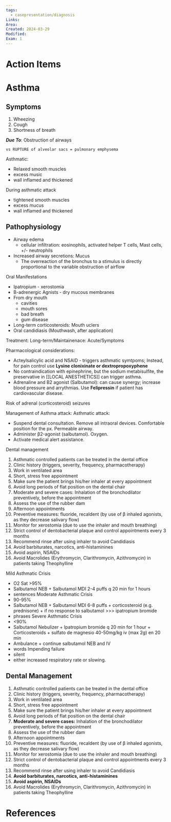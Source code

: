 ```yaml
---
tags:
  - casepresentation/diagnosis
Links: 
Area: 
Created: 2024-03-29
Modified: 
Exam: 1
---
```

# Action Items

# Asthma 

## Symptoms
1. Wheezing
2. Cough
3. Shortness of breath

***Due* *To***: Obstruction of airways
```
vs RUPTURE of alveolar sacs = pulmonary emphysema
```

Asthmatic:
- Relaxed smooth muscles
- excess music
- wall inflamed and thickened

During asthmatic attack
- tightened smooth muscles
- excess mucus
- wall inflamed and thickened
## Pathophysiology
- Airway  edema
	- cellular infiltration: eosinophils, activated helper T cells, Mast cells, +/- neutrophils
- Increased airway secretions: Mucus
	- The overreaction of the bronchus to a stimulus is directly proportional to the variable obstruction of airflow

Oral Manifestations
- Ipatropium - xerostomia
- B-adrenergic Agnists - dry mucous membranes
- From dry mouth 
	- cavities
	- mouth sores 
	- bad breath
	- gum disease
- Long-term corticosteroids: Mouth uclers
- Oral candidiasis (Mouthwash, after application)

Treatment:
Long-term/Maintainenace:
Acute/Symptoms

Pharmacological considerations:
- Acteylsalicylic acid and NSAID - triggers asthmatic symtpoms; Instead, for pain control use **Lysine clonixinate or dextropropoxyphene**
- No contraindication with epinephrine, but the sodium metabisulfite, the preservative in [[LOCAL ANESTHETICS]]  can trigger asthma.
- Adrenaline and B2 agonist (Salbutamol): can cause synergy; increase blood pressure and arrythmias.  Use **Felipressin** if patient has cardiovascular disease.

Risk of adrenal (corticosteroid) seizures

Management of Asthma attack:
Asthmatic attack:
- Suspend dental consultation. Remove all intraoral devices. Comfortable position for the px. Permeable airway.
- Administer β2-agonist (salbutamol). Oxygen.  
- Activate medical alert assistance.

Dental management
1. Asthmatic controlled patients can be treated in the dental office
2. Clinic history (triggers, severity, frequency, pharmacotherapy)
3. Work in ventilated area
4. Short, stress free appointment
5. Make sure the patient brings his/her inhaler at every appointment
6. Avoid long periods of flat position on the dental chair
7. Moderate and severe cases: Inhalation of the bronchodilator preventively, before the appointment
8. Assess the use of the rubber dam
9. Afternoon appointments
10. Preventive measures: fluoride, recaldent (by use of β inhaled agonists, as they decrease salivary flow)
11. Monitor for xerostomia (due to use the inhaler and mouth breathing)
12. Strict control of dentobacterial plaque and control appointments every 3 months
13. Recommend rinse after using inhaler to avoid Candidiasis
14. Avoid barbiturates, narcotics, anti-histaminines
15. Avoid aspirin, NSAIDs
16. Avoid Macrolides (Erythromycin, Clarithromycin, Azithromycin) in patients taking Theophylline

Mild Asthmatic Crisis 
- O2 Sat >95%
- Salbutamol NEB + Salbutamol MDI 2-4 puffs q 20 min for 1 hours
- sentences
Moderate Asthmatic Crisis
- 90-95%
- Salbutamol NEB + Salbutamol MDI 6-8 puffs + corticosteroid (e.g. prednisone) + if no response to salbutamol >>> ipatropium bromide 
- phrases
Severe Asthmatic Crisis
- <90%
- Salbutamol Nebulizer + Ipatropium bromide q 20 min for 1 hour + Corticosteroids + sulfato de magnesio 40-50mg/kg iv (max 2g) en 20 min
- Ambulance + continue salbutamol NEB and IV
- words
Impending failure
- silent
- either increased respiratory rate or slowing.
## Dental Management 
1. Asthmatic controlled patients can be treated in the dental office
2. Clinic history (triggers, severity, frequency, pharmacotherapy)
3. Work in ventilated area
4. Short, stress free appointment
5. Make sure the patient brings his/her inhaler at every appointment
6. Avoid long periods of flat position on the dental chair
7. **Moderate and severe cases:** Inhalation of the bronchodilator preventively, before the appointment
8. Assess the use of the rubber dam
9. Afternoon appointments
10. Preventive measures: fluoride, recaldent (by use of β inhaled agonists, as they decrease salivary flow)
11. Monitor for xerostomia (due to use the inhaler and mouth breathing)
12. Strict control of dentobacterial plaque and control appointments every 3 months
13. Recommend rinse after using inhaler to avoid Candidiasis
14. **Avoid barbiturates, narcotics, anti-histaminines**
15. **Avoid aspirin, NSAIDs**
16. Avoid Macrolides (Erythromycin, Clarithromycin, Azithromycin) in patients taking Theophylline

# References

